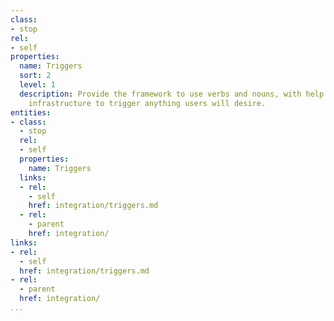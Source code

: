```yaml
---
class:
- stop
rel:
- self
properties:
  name: Triggers
  sort: 2
  level: 1
  description: Provide the framework to use verbs and nouns, with help text, and webhook
    infrastructure to trigger anything users will desire.
entities:
- class:
  - stop
  rel:
  - self
  properties:
    name: Triggers
  links:
  - rel:
    - self
    href: integration/triggers.md
  - rel:
    - parent
    href: integration/
links:
- rel:
  - self
  href: integration/triggers.md
- rel:
  - parent
  href: integration/
...
```


